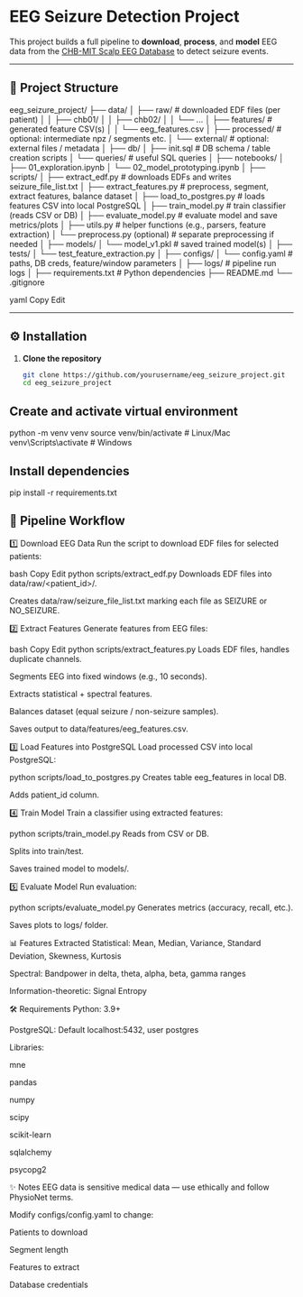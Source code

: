 # EEG Seizure Detection Project

This project builds a full pipeline to **download**, **process**, and **model** EEG data from the [CHB-MIT Scalp EEG Database](https://physionet.org/content/chbmit/1.0.0/) to detect seizure events.

---

## 📂 Project Structure

eeg_seizure_project/
├── data/
│ ├── raw/ # downloaded EDF files (per patient)
│ │ ├── chb01/
│ │ ├── chb02/
│ │ └── ...
│ ├── features/ # generated feature CSV(s)
│ │ └── eeg_features.csv
│ ├── processed/ # optional: intermediate npz / segments etc.
│ └── external/ # optional: external files / metadata
│
├── db/
│ ├── init.sql # DB schema / table creation scripts
│ └── queries/ # useful SQL queries
│
├── notebooks/
│ ├── 01_exploration.ipynb
│ └── 02_model_prototyping.ipynb
│
├── scripts/
│ ├── extract_edf.py # downloads EDFs and writes seizure_file_list.txt
│ ├── extract_features.py # preprocess, segment, extract features, balance dataset
│ ├── load_to_postgres.py # loads features CSV into local PostgreSQL
│ ├── train_model.py # train classifier (reads CSV or DB)
│ ├── evaluate_model.py # evaluate model and save metrics/plots
│ ├── utils.py # helper functions (e.g., parsers, feature extraction)
│ └── preprocess.py (optional) # separate preprocessing if needed
│
├── models/
│ └── model_v1.pkl # saved trained model(s)
│
├── tests/
│ └── test_feature_extraction.py
│
├── configs/
│ └── config.yaml # paths, DB creds, feature/window parameters
│
├── logs/ # pipeline run logs
│
├── requirements.txt # Python dependencies
├── README.md
└── .gitignore

yaml
Copy
Edit

---

## ⚙️ Installation

1. **Clone the repository**
   ```bash
   git clone https://github.com/yourusername/eeg_seizure_project.git
   cd eeg_seizure_project

## Create and activate virtual environment
python -m venv venv
source venv/bin/activate     # Linux/Mac
venv\Scripts\activate        # Windows

## Install dependencies

pip install -r requirements.txt


## 🚀 Pipeline Workflow

1️⃣ Download EEG Data
Run the script to download EDF files for selected patients:

bash
Copy
Edit
python scripts/extract_edf.py
Downloads EDF files into data/raw/<patient_id>/.

Creates data/raw/seizure_file_list.txt marking each file as SEIZURE or NO_SEIZURE.

2️⃣ Extract Features
Generate features from EEG files:

bash
Copy
Edit
python scripts/extract_features.py
Loads EDF files, handles duplicate channels.

Segments EEG into fixed windows (e.g., 10 seconds).

Extracts statistical + spectral features.

Balances dataset (equal seizure / non-seizure samples).

Saves output to data/features/eeg_features.csv.

3️⃣ Load Features into PostgreSQL
Load processed CSV into local PostgreSQL:

python scripts/load_to_postgres.py
Creates table eeg_features in local DB.

Adds patient_id column.

4️⃣ Train Model
Train a classifier using extracted features:

python scripts/train_model.py
Reads from CSV or DB.

Splits into train/test.

Saves trained model to models/.

5️⃣ Evaluate Model
Run evaluation:

python scripts/evaluate_model.py
Generates metrics (accuracy, recall, etc.).

Saves plots to logs/ folder.

📊 Features Extracted
Statistical: Mean, Median, Variance, Standard Deviation, Skewness, Kurtosis

Spectral: Bandpower in delta, theta, alpha, beta, gamma ranges

Information-theoretic: Signal Entropy

🛠 Requirements
Python: 3.9+

PostgreSQL: Default localhost:5432, user postgres

Libraries:

mne

pandas

numpy

scipy

scikit-learn

sqlalchemy

psycopg2

✨ Notes
EEG data is sensitive medical data — use ethically and follow PhysioNet terms.

Modify configs/config.yaml to change:

Patients to download

Segment length

Features to extract

Database credentials

